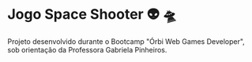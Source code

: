 # Jogo Space Shooter :alien: :flying_saucer:

Projeto desenvolvido durante o Bootcamp "Órbi Web Games Developer", sob orientação da Professora Gabriela Pinheiros.